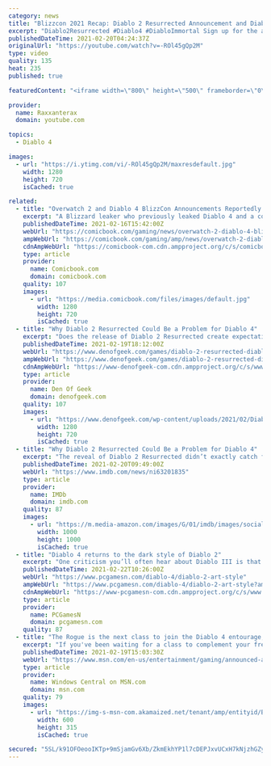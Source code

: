 ```yaml
---
category: news
title: "Blizzcon 2021 Recap: Diablo 2 Resurrected Announcement and Diablo 4 Updates"
excerpt: "Diablo2Resurrected #Diablo4 #DiabloImmortal Sign up for the alpha test here: https://diablo2.blizzard.com/en-us/ ..."
publishedDateTime: 2021-02-20T04:24:37Z
originalUrl: "https://youtube.com/watch?v=-ROl45gQp2M"
type: video
quality: 135
heat: 235
published: true

featuredContent: "<iframe width=\"800\" height=\"500\" frameborder=\"0\" src=\"https://www.youtube.com/embed/-ROl45gQp2M\" allow=\"accelerometer; autoplay; encrypted-media; gyroscope; picture-in-picture\" allowfullscreen></iframe>"

provider:
  name: Raxxanterax
  domain: youtube.com

topics:
  - Diablo 4

images:
  - url: "https://i.ytimg.com/vi/-ROl45gQp2M/maxresdefault.jpg"
    width: 1280
    height: 720
    isCached: true

related:
  - title: "Overwatch 2 and Diablo 4 BlizzCon Announcements Reportedly Leaked"
    excerpt: "A Blizzard leaker who previously leaked Diablo 4 and a couple of other games has taken to Twitter to possibly spoil BlizzCon 2021, which is set to go down later this week. The rumor begins by claiming ..."
    publishedDateTime: 2021-02-16T15:42:00Z
    webUrl: "https://comicbook.com/gaming/news/overwatch-2-diablo-4-blizzcon-2021-news-leak/"
    ampWebUrl: "https://comicbook.com/gaming/amp/news/overwatch-2-diablo-4-blizzcon-2021-news-leak/"
    cdnAmpWebUrl: "https://comicbook-com.cdn.ampproject.org/c/s/comicbook.com/gaming/amp/news/overwatch-2-diablo-4-blizzcon-2021-news-leak/"
    type: article
    provider:
      name: Comicbook.com
      domain: comicbook.com
    quality: 107
    images:
      - url: "https://media.comicbook.com/files/images/default.jpg"
        width: 1280
        height: 720
        isCached: true
  - title: "Why Diablo 2 Resurrected Could Be a Problem for Diablo 4"
    excerpt: "Does the release of Diablo 2 Resurrected create expectations that Diablo 4 isn't ready to meet? The reveal of Diablo 2 Resurrected didn’t exactly catch fans by surprise (the project has been rumored ..."
    publishedDateTime: 2021-02-19T18:12:00Z
    webUrl: "https://www.denofgeek.com/games/diablo-2-resurrected-diablo-4-comparisons/"
    ampWebUrl: "https://www.denofgeek.com/games/diablo-2-resurrected-diablo-4-comparisons/?amp"
    cdnAmpWebUrl: "https://www-denofgeek-com.cdn.ampproject.org/c/s/www.denofgeek.com/games/diablo-2-resurrected-diablo-4-comparisons/?amp"
    type: article
    provider:
      name: Den Of Geek
      domain: denofgeek.com
    quality: 107
    images:
      - url: "https://www.denofgeek.com/wp-content/uploads/2021/02/Diablo-2-resurrected.jpg?fit=1280%2C720"
        width: 1280
        height: 720
        isCached: true
  - title: "Why Diablo 2 Resurrected Could Be a Problem for Diablo 4"
    excerpt: "The reveal of Diablo 2 Resurrected didn’t exactly catch fans by surprise (the project has been rumored to be in development for a while and was leaked ahead of the announcement), but there’s something ..."
    publishedDateTime: 2021-02-20T09:49:00Z
    webUrl: "https://www.imdb.com/news/ni63201835"
    type: article
    provider:
      name: IMDb
      domain: imdb.com
    quality: 87
    images:
      - url: "https://m.media-amazon.com/images/G/01/imdb/images/social/imdb_logo._CB410901634_.png"
        width: 1000
        height: 1000
        isCached: true
  - title: "Diablo 4 returns to the dark style of Diablo 2"
    excerpt: "One criticism you’ll often hear about Diablo III is that its visual style, which included 3D models for the first time and a new infusion of colour into what had previously been a technologically ..."
    publishedDateTime: 2021-02-22T10:26:00Z
    webUrl: "https://www.pcgamesn.com/diablo-4/diablo-2-art-style"
    ampWebUrl: "https://www.pcgamesn.com/diablo-4/diablo-2-art-style?amp"
    cdnAmpWebUrl: "https://www-pcgamesn-com.cdn.ampproject.org/c/s/www.pcgamesn.com/diablo-4/diablo-2-art-style?amp"
    type: article
    provider:
      name: PCGamesN
      domain: pcgamesn.com
    quality: 87
  - title: "The Rogue is the next class to join the Diablo 4 entourage, announced at BlizzCon 2021"
    excerpt: "If you've been waiting for a class to complement your frenetic playstyle, the bow-wielding, athletic Rogue should suit your taste. It's the fourth class to be revealed for Diablo 4."
    publishedDateTime: 2021-02-19T15:03:30Z
    webUrl: "https://www.msn.com/en-us/entertainment/gaming/announced-at-blizzconline-the-rogue-is-the-next-class-to-join-diablo-4/ar-BB1dQaez"
    type: article
    provider:
      name: Windows Central on MSN.com
      domain: msn.com
    quality: 79
    images:
      - url: "https://img-s-msn-com.akamaized.net/tenant/amp/entityid/BB1dQhd2.img?h=315&w=600&m=6&q=60&o=t&l=f&f=jpg&x=457&y=113"
        width: 600
        height: 315
        isCached: true

secured: "5SL/k91OFOeooIKTp+9mSjamGv6Xb/ZkmEkhYP1l7cDEPJxvUCxH7kNjzhGZyqo5QjbzQ1tgR3bsEtf0fRie4L+oKt9Ou2cUlR4ZWqcy6eujP+NcVIcTElO6ZMtahlHYW6r13p/w9gWI3LikMLnSwHHzQIQjtxxTcGCZ6D/2S/xOCMv4Vck9LdDYK5Qs2/+z9UfWlKqKpo+WscLbLbb9+BFZmyfQOTxo4UIo6VOqdQ17TsB20QZIb2znX5TwfnGzoB33ezix4AMAsiU717KLv3UHJK5xGasrlqZRcuuA52ItpAxadAIsBqQhvCBoMZ/+ZsLeXgNUDHEUGpjzndtfgKtmgodLZgplvdKSCk0KycpwBM1JV1QciI1NjdTuDpFcL8EX3Kl5tOZC8M3Q677eBIsqw3wodW+KcoZEc6vzbGRDt8MZzNX++w/mVWLodfoo;sR/IFOy0v8fiqk6/Utm0NQ=="
---
```



